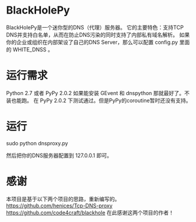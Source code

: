 BlackHolePy
===========

BlackHolePy是一个迷你型的DNS（代理）服务器。
它的主要特色：支持TCP DNS并支持白名单，从而在防止DNS污染的同时支持了内部私有域名解析。
如果你的企业或组织在内部架设了自己的DNS Server，那么可以配置 config.py 里面的 WHITE_DNSS 。


运行需求
===========
Python 2.7 或者 PyPy 2.0.2
如果能安装 GEvent 和 dnspython 那就最好了。不装也能跑。
在 PyPy 2.0.2 下测试通过。但是PyPy的coroutine暂时还没有支持。

运行
===========
sudo python dnsproxy.py

然后把你的DNS服务器配置到 127.0.0.1 即可。

感谢
===========
本项目是基于以下两个项目的思路，重新编写的。
https://github.com/henices/Tcp-DNS-proxy
https://github.com/code4craft/blackhole
在此感谢这两个项目的作者！




